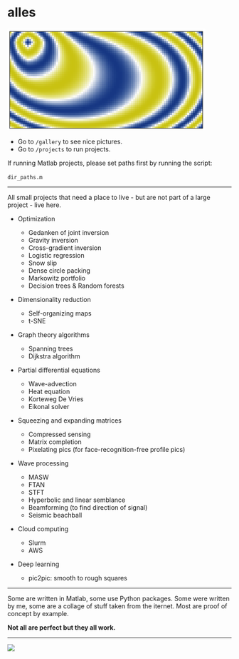 # alles

[![](projects/pdes/pics/eikonal-funny.png)](./)

* Go to ```/gallery``` to see nice pictures.
* Go to ```/projects``` to run projects.

If running Matlab projects, please set paths first by running the script:

```dir_paths.m```

---

All small projects that need a place to live - but are not part of a large project - live here.

* Optimization

	* Gedanken of joint inversion
	* Gravity inversion
	* Cross-gradient inversion
	* Logistic regression
	* Snow slip
	* Dense circle packing
	* Markowitz portfolio
	* Decision trees & Random forests

* Dimensionality reduction

	* Self-organizing maps
	* t-SNE

* Graph theory algorithms

	* Spanning trees
	* Dijkstra algorithm

* Partial differential equations

	* Wave-advection
	* Heat equation
	* Korteweg De Vries
	* Eikonal solver

* Squeezing and expanding matrices

	* Compressed sensing
	* Matrix completion
	* Pixelating pics (for face-recognition-free profile pics)

* Wave processing

	* MASW
	* FTAN
	* STFT
	* Hyperbolic and linear semblance
	* Beamforming (to find direction of signal)
	* Seismic beachball
	
* Cloud computing

	* Slurm
	* AWS
	
* Deep learning
	
	* pic2pic: smooth to rough squares
	
---

Some are written in Matlab, some use Python packages.
Some were written by me, some are a collage of stuff taken from the iternet.
Most are proof of concept by example. 

__Not all are perfect but they all work.__

---

![](projects/graph-alg/pics/dijkstra-10nodes.png)
